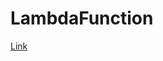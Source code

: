 # LambdaFunction

[Link](https://www.youtube.com/watch?v=3oVOwQnSyp0&list=PLFGoYjJG_fqqHMYWY-rW554LdNKl_jAIj&index=2&t=0s)
